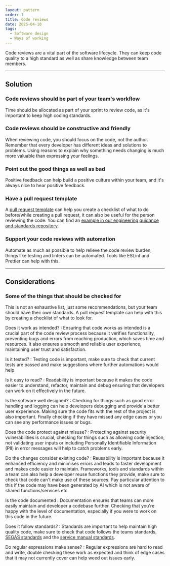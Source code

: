 ```yaml
---
layout: pattern
order: 1
title: Code reviews
date: 2025-04-10
tags:
  - Software design
  - Ways of working
---
```


Code reviews are a vital part of the software lifecycle. They can keep code quality to a high standard as well as share knowledge between team members.

---

## Solution

### Code reviews should be part of your team's workflow

Time should be allocated as part of your sprint to review code, as it's important to keep high coding standards.

### Code reviews should be constructive and friendly

When reviewing code, you should focus on the code, not the author. Remember that every developer has different ideas and solutions to problems. Using reasons to explain why something needs changing is much more valuable than expressing your feelings.

### Point out the good things as well as bad

Positive feedback can help build a positive culture within your team, and it's always nice to hear positive feedback.

### Have a pull request template

A [pull request template](https://docs.github.com/en/communities/using-templates-to-encourage-useful-issues-and-pull-requests/creating-a-pull-request-template-for-your-repository) can help you create a checklist of what to do before/while creating a pull request, it can also be useful for the person reviewing the code. You can find an [example in our engineering guidance and standards repository](https://github.com/UKHomeOffice/engineering-guidance-and-standards/blob/main/.github/PULL_REQUEST_TEMPLATE.md).

### Support your code reviews with automation

Automate as much as possible to help relieve the code review burden, things like testing and linters can be automated. Tools like ESLint and Prettier can help with this.

---

## Considerations

### Some of the things that should be checked for

This is not an exhaustive list, just some recommendations, but your team should have their own standards. A pull request template can help with this by creating a checklist of what to look for.

Does it work as intended?
: Ensuring that code works as intended is a crucial part of the code review process because it verifies functionality, preventing bugs and errors from reaching production, which saves time and resources. It also ensures a smooth and reliable user experience, maintaining user trust and satisfaction.

Is it tested?
: Testing code is important, make sure to check that current tests are passed and make suggestions where further automations would help

Is it easy to read?
: Readability is important because it makes the code easier to understand, refactor, maintain and debug ensuring that developers can work on it effectively in the future.

Is the software well designed?
: Checking for things such as good error handling and logging can help developers debugging and provide a better user experience. Making sure the code fits with the rest of the project is also important. Finally checking if they have missed any edge cases or you can see any performance issues or bugs.

Does the code protect against misuse?
: Protecting against security vulnerabilities is crucial, checking for things such as allowing code injection, not validating user inputs or including Personally Identifiable Information (PII) in error messages will help to catch problems early.

Do the changes consider existing code?
: Reusability is important because it enhanced efficiency and minimises errors and leads to faster development and makes code easier to maintain. Frameworks, tools and standards within a team can also help a developer reuse functions they provide, make sure to check that code can't make use of these sources. Pay particular attention to this if the code may have been generated by AI which is not aware of shared functions/services etc.

Is the code documented
: Documentation ensures that teams can more easily maintain and developer a codebase further. Checking that you're happy with the level of documentation, especially if you were to work on this code in the future.

Does it follow standards?
: Standards are important to help maintain high quality code, make sure to check that code follows the teams standards, [SEGAS standards](/standards/) and the [service manual standards](https://www.gov.uk/service-manual).

Do regular expressions make sense?
: Regular expressions are hard to read and write, double checking these work as expected and think of edge cases that it may not currently cover can help weed out issues early.
